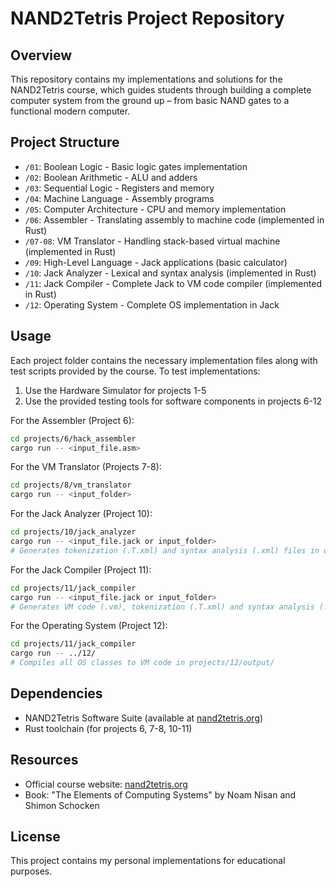 # NAND2Tetris Project Repository

## Overview
This repository contains my implementations and solutions for the NAND2Tetris course, which guides students through building a complete computer system from the ground up – from basic NAND gates to a functional modern computer.

## Project Structure
- `/01`: Boolean Logic - Basic logic gates implementation
- `/02`: Boolean Arithmetic - ALU and adders
- `/03`: Sequential Logic - Registers and memory
- `/04`: Machine Language - Assembly programs
- `/05`: Computer Architecture - CPU and memory implementation
- `/06`: Assembler - Translating assembly to machine code (implemented in Rust)
- `/07-08`: VM Translator - Handling stack-based virtual machine (implemented in Rust)
- `/09`: High-Level Language - Jack applications (basic calculator)
- `/10`: Jack Analyzer - Lexical and syntax analysis (implemented in Rust)
- `/11`: Jack Compiler - Complete Jack to VM code compiler (implemented in Rust)
- `/12`: Operating System - Complete OS implementation in Jack

## Usage
Each project folder contains the necessary implementation files along with test scripts provided by the course. To test implementations:

1. Use the Hardware Simulator for projects 1-5
2. Use the provided testing tools for software components in projects 6-12

For the Assembler (Project 6):
```bash
cd projects/6/hack_assembler
cargo run -- <input_file.asm>
```

For the VM Translator (Projects 7-8):
```bash
cd projects/8/vm_translator
cargo run -- <input_folder>
```

For the Jack Analyzer (Project 10):
```bash
cd projects/10/jack_analyzer
cargo run -- <input_file.jack or input_folder>
# Generates tokenization (.T.xml) and syntax analysis (.xml) files in output/ folder
```

For the Jack Compiler (Project 11):
```bash
cd projects/11/jack_compiler
cargo run -- <input_file.jack or input_folder>
# Generates VM code (.vm), tokenization (.T.xml) and syntax analysis (.xml) files in output/ folder
```

For the Operating System (Project 12):
```bash
cd projects/11/jack_compiler
cargo run -- ../12/
# Compiles all OS classes to VM code in projects/12/output/
```

## Dependencies
- NAND2Tetris Software Suite (available at [nand2tetris.org](https://www.nand2tetris.org/))
- Rust toolchain (for projects 6, 7-8, 10-11)

## Resources
- Official course website: [nand2tetris.org](https://www.nand2tetris.org/)
- Book: "The Elements of Computing Systems" by Noam Nisan and Shimon Schocken

## License
This project contains my personal implementations for educational purposes.
